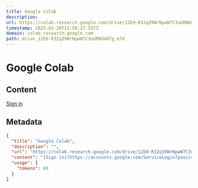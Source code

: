 ```yaml
---
title: Google Colab
description: 
url: https://colab.research.google.com/drive/12b9-R32q39WrNpwW7C3uGRNdm0Tg_elK?usp=sharing#scrollTo=LdEDMCd1WUYH
timestamp: 2025-01-20T15:58:27.537Z
domain: colab.research.google.com
path: drive_12b9-R32q39WrNpwW7C3uGRNdm0Tg_elK
---
```


# Google Colab



## Content

[Sign in](https://accounts.google.com/ServiceLogin?passive=true&continue=https%3A%2F%2Fcolab.research.google.com%2Fdrive%2F12b9-R32q39WrNpwW7C3uGRNdm0Tg_elK%3Fusp%3Dsharing&ec=GAZAqQM)

## Metadata

```json
{
  "title": "Google Colab",
  "description": "",
  "url": "https://colab.research.google.com/drive/12b9-R32q39WrNpwW7C3uGRNdm0Tg_elK?usp=sharing#scrollTo=LdEDMCd1WUYH",
  "content": "[Sign in](https://accounts.google.com/ServiceLogin?passive=true&continue=https%3A%2F%2Fcolab.research.google.com%2Fdrive%2F12b9-R32q39WrNpwW7C3uGRNdm0Tg_elK%3Fusp%3Dsharing&ec=GAZAqQM)",
  "usage": {
    "tokens": 80
  }
}
```
